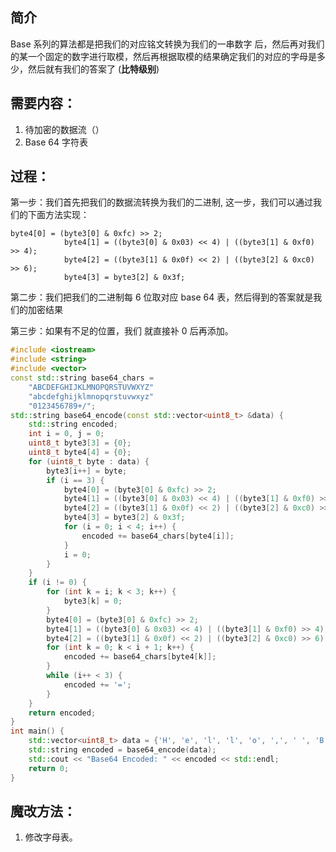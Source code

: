 
## 简介


Base 系列的算法都是把我们的对应铭文转换为我们的一串数字
后，然后再对我们的某一个固定的数字进行取模，然后再根据取模的结果确定我们的对应的字母是多少，然后就有我们的答案了 (**比特级别**)

## 需要内容：
1. 待加密的数据流（）
2. Base 64 字符表

## 过程：
第一步：我们首先把我们的数据流转换为我们的二进制, 这一步，我们可以通过我们的下面方法实现：
```
byte4[0] = (byte3[0] & 0xfc) >> 2;
            byte4[1] = ((byte3[0] & 0x03) << 4) | ((byte3[1] & 0xf0) >> 4);
            byte4[2] = ((byte3[1] & 0x0f) << 2) | ((byte3[2] & 0xc0) >> 6);
            byte4[3] = byte3[2] & 0x3f;
```

第二步：我们把我们的二进制每 6 位取对应 base 64 表，然后得到的答案就是我们的加密结果

第三步：如果有不足的位置，我们
就直接补 0 后再添加。

```cpp
#include <iostream>
#include <string>
#include <vector>
const std::string base64_chars =
    "ABCDEFGHIJKLMNOPQRSTUVWXYZ"
    "abcdefghijklmnopqrstuvwxyz"
    "0123456789+/";
std::string base64_encode(const std::vector<uint8_t> &data) {
    std::string encoded;
    int i = 0, j = 0;
    uint8_t byte3[3] = {0};
    uint8_t byte4[4] = {0};
    for (uint8_t byte : data) {
        byte3[i++] = byte;
        if (i == 3) {
            byte4[0] = (byte3[0] & 0xfc) >> 2;
            byte4[1] = ((byte3[0] & 0x03) << 4) | ((byte3[1] & 0xf0) >> 4);
            byte4[2] = ((byte3[1] & 0x0f) << 2) | ((byte3[2] & 0xc0) >> 6);
            byte4[3] = byte3[2] & 0x3f;
            for (i = 0; i < 4; i++) {
                encoded += base64_chars[byte4[i]];
            }
            i = 0;
        }
    }
    if (i != 0) {
        for (int k = i; k < 3; k++) {
            byte3[k] = 0;
        }
        byte4[0] = (byte3[0] & 0xfc) >> 2;
        byte4[1] = ((byte3[0] & 0x03) << 4) | ((byte3[1] & 0xf0) >> 4);
        byte4[2] = ((byte3[1] & 0x0f) << 2) | ((byte3[2] & 0xc0) >> 6);
        for (int k = 0; k < i + 1; k++) {
            encoded += base64_chars[byte4[k]];
        }
        while (i++ < 3) {
            encoded += '=';
        }
    }
    return encoded;
}
int main() {
    std::vector<uint8_t> data = {'H', 'e', 'l', 'l', 'o', ',', ' ', 'B', 'a', 's', 'e', '6', '4', '!'};
    std::string encoded = base64_encode(data);
    std::cout << "Base64 Encoded: " << encoded << std::endl;
    return 0;
}
```

## 魔改方法：
1. 修改字母表。